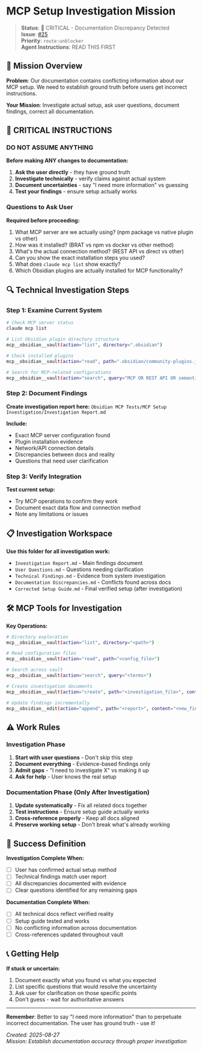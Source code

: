 # MCP Setup Investigation Mission

> **Status**: 🚨 CRITICAL - Documentation Discrepancy Detected  
> **Issue**: [#25](https://github.com/johnhkchen/obsidian-knowledge-base/issues/25)  
> **Priority**: `route:unblocker`  
> **Agent Instructions**: READ THIS FIRST

## 🎯 Mission Overview

**Problem**: Our documentation contains conflicting information about our MCP setup. We need to establish ground truth before users get incorrect instructions.

**Your Mission**: Investigate actual setup, ask user questions, document findings, correct all documentation.

## 🚨 CRITICAL INSTRUCTIONS

### DO NOT ASSUME ANYTHING

**Before making ANY changes to documentation:**
1. **Ask the user directly** - they have ground truth
2. **Investigate technically** - verify claims against actual system  
3. **Document uncertainties** - say "I need more information" vs guessing
4. **Test your findings** - ensure setup actually works

### Questions to Ask User

**Required before proceeding:**
1. What MCP server are we actually using? (npm package vs native plugin vs other)
2. How was it installed? (BRAT vs npm vs docker vs other method) 
3. What's the actual connection method? (REST API vs direct vs other)
4. Can you show the exact installation steps you used?
5. What does `claude mcp list` show exactly?
6. Which Obsidian plugins are actually installed for MCP functionality?

## 🔍 Technical Investigation Steps

### Step 1: Examine Current System

```bash
# Check MCP server status
claude mcp list

# List Obsidian plugin directory structure  
mcp__obsidian__vault(action="list", directory=".obsidian")

# Check installed plugins
mcp__obsidian__vault(action="read", path=".obsidian/community-plugins.json")

# Search for MCP-related configurations
mcp__obsidian__vault(action="search", query="MCP OR REST API OR semantic")
```

### Step 2: Document Findings

**Create investigation report here:**
`Obsidian MCP Tests/MCP Setup Investigation/Investigation Report.md`

**Include:**
- Exact MCP server configuration found
- Plugin installation evidence
- Network/API connection details  
- Discrepancies between docs and reality
- Questions that need user clarification

### Step 3: Verify Integration

**Test current setup:**
- Try MCP operations to confirm they work
- Document exact data flow and connection method
- Note any limitations or issues

## 📋 Investigation Workspace

**Use this folder for all investigation work:**
- `Investigation Report.md` - Main findings document
- `User Questions.md` - Questions needing clarification
- `Technical Findings.md` - Evidence from system investigation
- `Documentation Discrepancies.md` - Conflicts found across docs
- `Corrected Setup Guide.md` - Final verified setup (after investigation)

## 🛠️ MCP Tools for Investigation

**Key Operations:**
```bash
# Directory exploration
mcp__obsidian__vault(action="list", directory="<path>")

# Read configuration files
mcp__obsidian__vault(action="read", path="<config_file>")

# Search across vault  
mcp__obsidian__vault(action="search", query="<terms>")

# Create investigation documents
mcp__obsidian__vault(action="create", path="<investigation_file>", content="<findings>")

# Update findings incrementally
mcp__obsidian__edit(action="append", path="<report>", content="<new_findings>")
```

## ⚠️ Work Rules

### Investigation Phase
1. **Start with user questions** - Don't skip this step
2. **Document everything** - Evidence-based findings only
3. **Admit gaps** - "I need to investigate X" vs making it up
4. **Ask for help** - User knows the real setup

### Documentation Phase (Only After Investigation)
1. **Update systematically** - Fix all related docs together
2. **Test instructions** - Ensure setup guide actually works
3. **Cross-reference properly** - Keep all docs aligned
4. **Preserve working setup** - Don't break what's already working

## 🎯 Success Definition

**Investigation Complete When:**
- [ ] User has confirmed actual setup method
- [ ] Technical findings match user report
- [ ] All discrepancies documented with evidence
- [ ] Clear questions identified for any remaining gaps

**Documentation Complete When:**
- [ ] All technical docs reflect verified reality
- [ ] Setup guide tested and works
- [ ] No conflicting information across documentation
- [ ] Cross-references updated throughout vault

## 📞 Getting Help

**If stuck or uncertain:**
1. Document exactly what you found vs what you expected
2. List specific questions that would resolve the uncertainty  
3. Ask user for clarification on those specific points
4. Don't guess - wait for authoritative answers

---

**Remember**: Better to say "I need more information" than to perpetuate incorrect documentation. The user has ground truth - use it!

*Created: 2025-08-27*  
*Mission: Establish documentation accuracy through proper investigation*